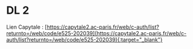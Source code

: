 # DL 2

Lien Capytale : [https://capytale2.ac-paris.fr/web/c-auth/list?returnto=/web/code/e525-202039](https://capytale2.ac-paris.fr/web/c-auth/list?returnto=/web/code/e525-202039){:target="_blank"} 